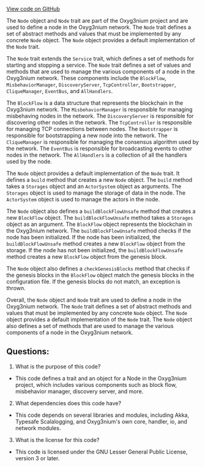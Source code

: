[View code on GitHub](https://github.com/oxyg3nium/oxyg3nium/flow/src/main/scala/org/oxyg3nium/flow/client/Node.scala)

The `Node` object and `Node` trait are part of the Oxyg3nium project and are used to define a node in the Oxyg3nium network. The `Node` trait defines a set of abstract methods and values that must be implemented by any concrete `Node` object. The `Node` object provides a default implementation of the `Node` trait.

The `Node` trait extends the `Service` trait, which defines a set of methods for starting and stopping a service. The `Node` trait defines a set of values and methods that are used to manage the various components of a node in the Oxyg3nium network. These components include the `BlockFlow`, `MisbehaviorManager`, `DiscoveryServer`, `TcpController`, `Bootstrapper`, `CliqueManager`, `EventBus`, and `AllHandlers`.

The `BlockFlow` is a data structure that represents the blockchain in the Oxyg3nium network. The `MisbehaviorManager` is responsible for managing misbehaving nodes in the network. The `DiscoveryServer` is responsible for discovering other nodes in the network. The `TcpController` is responsible for managing TCP connections between nodes. The `Bootstrapper` is responsible for bootstrapping a new node into the network. The `CliqueManager` is responsible for managing the consensus algorithm used by the network. The `EventBus` is responsible for broadcasting events to other nodes in the network. The `AllHandlers` is a collection of all the handlers used by the node.

The `Node` object provides a default implementation of the `Node` trait. It defines a `build` method that creates a new `Node` object. The `build` method takes a `Storages` object and an `ActorSystem` object as arguments. The `Storages` object is used to manage the storage of data in the node. The `ActorSystem` object is used to manage the actors in the node.

The `Node` object also defines a `buildBlockFlowUnsafe` method that creates a new `BlockFlow` object. The `buildBlockFlowUnsafe` method takes a `Storages` object as an argument. The `BlockFlow` object represents the blockchain in the Oxyg3nium network. The `buildBlockFlowUnsafe` method checks if the node has been initialized. If the node has been initialized, the `buildBlockFlowUnsafe` method creates a new `BlockFlow` object from the storage. If the node has not been initialized, the `buildBlockFlowUnsafe` method creates a new `BlockFlow` object from the genesis block.

The `Node` object also defines a `checkGenesisBlocks` method that checks if the genesis blocks in the `BlockFlow` object match the genesis blocks in the configuration file. If the genesis blocks do not match, an exception is thrown.

Overall, the `Node` object and `Node` trait are used to define a node in the Oxyg3nium network. The `Node` trait defines a set of abstract methods and values that must be implemented by any concrete `Node` object. The `Node` object provides a default implementation of the `Node` trait. The `Node` object also defines a set of methods that are used to manage the various components of a node in the Oxyg3nium network.
## Questions: 
 1. What is the purpose of this code?
- This code defines a trait and an object for a Node in the Oxyg3nium project, which includes various components such as block flow, misbehavior manager, discovery server, and more.

2. What dependencies does this code have?
- This code depends on several libraries and modules, including Akka, Typesafe Scalalogging, and Oxyg3nium's own core, handler, io, and network modules.

3. What is the license for this code?
- This code is licensed under the GNU Lesser General Public License, version 3 or later.